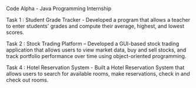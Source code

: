 Code Alpha - Java Programming Internship

Task 1 : Student Grade Tracker - Developed a program that allows a teacher to enter students' grades and compute their average, highest, and lowest scores.

Task 2 : Stock Trading Platform – Developed a GUI-based stock trading application that allows users to view market data, buy and sell stocks, and track portfolio performance over time using object-oriented programming.

Task 4 : Hotel Reservation System - Built a Hotel Reservation System that allows users to search for available rooms, make reservations, check in and check out rooms.
